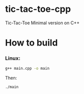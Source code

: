 # tic-tac-toe-cpp
Tic-Tac-Toe Minimal version on C++
# How to build
### Linux:
```bash
g++ main.cpp -o main
```
Then:
```bash
./main
```
